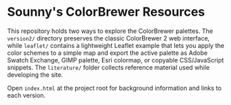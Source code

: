 # Sounny's ColorBrewer Resources

This repository holds two ways to explore the ColorBrewer palettes. The
`version2/` directory preserves the classic ColorBrewer 2 web interface, while
`leaflet/` contains a lightweight Leaflet example that lets you apply the color
schemes to a simple map and export the active palette as Adobe Swatch Exchange,
GIMP palette, Esri colormap, or copyable CSS/JavaScript snippets. The
`literature/` folder collects reference material used while developing the site.

Open `index.html` at the project root for background information and links to
each version.

